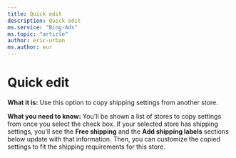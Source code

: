 ```yaml
---
title: Quick edit
description: Quick edit
ms.service: "Bing-Ads"
ms.topic: "article"
author: eric-urban
ms.author: eur
---
```


# Quick edit

**What it is:**  Use this option to copy shipping settings from another store.

**What you need to know:**  You'll be shown a list of stores to copy settings from once you select the check box. If your selected store has shipping settings, you'll see the **Free shipping** and the **Add shipping labels** sections below update with that information. Then, you can customize the copied settings to fit the shipping requirements for this store.


